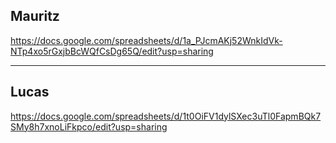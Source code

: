 ## Mauritz

https://docs.google.com/spreadsheets/d/1a_PJcmAKj52WnkIdVk-NTp4xo5rGxjbBcWQfCsDg65Q/edit?usp=sharing

---

## Lucas

https://docs.google.com/spreadsheets/d/1t0OiFV1dylSXec3uTl0FapmBQk7SMy8h7xnoLiFkpco/edit?usp=sharing